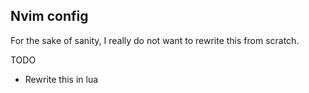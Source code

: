 ## Nvim config

For the sake of sanity, I really do not want to rewrite this from scratch.

TODO
- Rewrite this in lua

